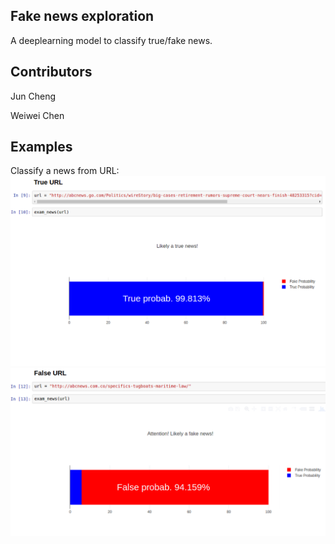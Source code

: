 ## Fake news exploration
A deeplearning model to classify true/fake news.

## Contributors
Jun Cheng

Weiwei Chen

## Examples
Classify a news from URL:
![](img/true_news.png)
![](img/fake_news.png)
